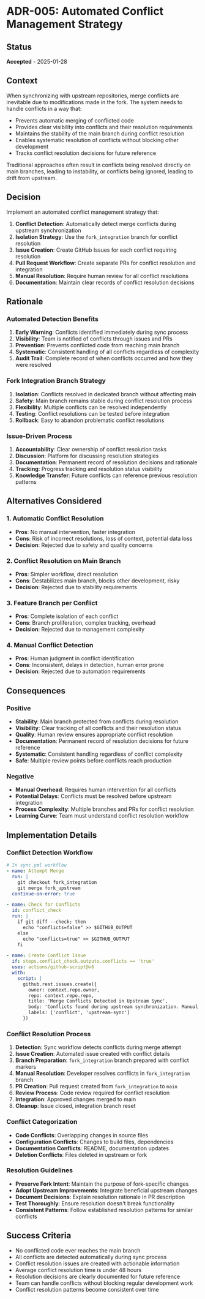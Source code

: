 # ADR-005: Automated Conflict Management Strategy

## Status
**Accepted** - 2025-01-28

## Context
When synchronizing with upstream repositories, merge conflicts are inevitable due to modifications made in the fork. The system needs to handle conflicts in a way that:

- Prevents automatic merging of conflicted code
- Provides clear visibility into conflicts and their resolution requirements
- Maintains the stability of the main branch during conflict resolution
- Enables systematic resolution of conflicts without blocking other development
- Tracks conflict resolution decisions for future reference

Traditional approaches often result in conflicts being resolved directly on main branches, leading to instability, or conflicts being ignored, leading to drift from upstream.

## Decision
Implement an automated conflict management strategy that:

1. **Conflict Detection**: Automatically detect merge conflicts during upstream synchronization
2. **Isolation Strategy**: Use the `fork_integration` branch for conflict resolution
3. **Issue Creation**: Create GitHub Issues for each conflict requiring resolution
4. **Pull Request Workflow**: Create separate PRs for conflict resolution and integration
5. **Manual Resolution**: Require human review for all conflict resolutions
6. **Documentation**: Maintain clear records of conflict resolution decisions

## Rationale

### Automated Detection Benefits
1. **Early Warning**: Conflicts identified immediately during sync process
2. **Visibility**: Team is notified of conflicts through issues and PRs
3. **Prevention**: Prevents conflicted code from reaching main branch
4. **Systematic**: Consistent handling of all conflicts regardless of complexity
5. **Audit Trail**: Complete record of when conflicts occurred and how they were resolved

### Fork Integration Branch Strategy
1. **Isolation**: Conflicts resolved in dedicated branch without affecting main
2. **Safety**: Main branch remains stable during conflict resolution process
3. **Flexibility**: Multiple conflicts can be resolved independently
4. **Testing**: Conflict resolutions can be tested before integration
5. **Rollback**: Easy to abandon problematic conflict resolutions

### Issue-Driven Process
1. **Accountability**: Clear ownership of conflict resolution tasks
2. **Discussion**: Platform for discussing resolution strategies
3. **Documentation**: Permanent record of resolution decisions and rationale
4. **Tracking**: Progress tracking and resolution status visibility
5. **Knowledge Transfer**: Future conflicts can reference previous resolution patterns

## Alternatives Considered

### 1. Automatic Conflict Resolution
- **Pros**: No manual intervention, faster integration
- **Cons**: Risk of incorrect resolutions, loss of context, potential data loss
- **Decision**: Rejected due to safety and quality concerns

### 2. Conflict Resolution on Main Branch
- **Pros**: Simpler workflow, direct resolution
- **Cons**: Destabilizes main branch, blocks other development, risky
- **Decision**: Rejected due to stability requirements

### 3. Feature Branch per Conflict
- **Pros**: Complete isolation of each conflict
- **Cons**: Branch proliferation, complex tracking, overhead
- **Decision**: Rejected due to management complexity

### 4. Manual Conflict Detection
- **Pros**: Human judgment in conflict identification
- **Cons**: Inconsistent, delays in detection, human error prone
- **Decision**: Rejected due to automation requirements

## Consequences

### Positive
- **Stability**: Main branch protected from conflicts during resolution
- **Visibility**: Clear tracking of all conflicts and their resolution status
- **Quality**: Human review ensures appropriate conflict resolution
- **Documentation**: Permanent record of resolution decisions for future reference
- **Systematic**: Consistent handling regardless of conflict complexity
- **Safe**: Multiple review points before conflicts reach production

### Negative
- **Manual Overhead**: Requires human intervention for all conflicts
- **Potential Delays**: Conflicts must be resolved before upstream integration
- **Process Complexity**: Multiple branches and PRs for conflict resolution
- **Learning Curve**: Team must understand conflict resolution workflow

## Implementation Details

### Conflict Detection Workflow
```yaml
# In sync.yml workflow
- name: Attempt Merge
  run: |
    git checkout fork_integration
    git merge fork_upstream
  continue-on-error: true

- name: Check for Conflicts
  id: conflict_check
  run: |
    if git diff --check; then
      echo "conflicts=false" >> $GITHUB_OUTPUT
    else
      echo "conflicts=true" >> $GITHUB_OUTPUT
    fi

- name: Create Conflict Issue
  if: steps.conflict_check.outputs.conflicts == 'true'
  uses: actions/github-script@v6
  with:
    script: |
      github.rest.issues.create({
        owner: context.repo.owner,
        repo: context.repo.repo,
        title: 'Merge Conflicts Detected in Upstream Sync',
        body: 'Conflicts found during upstream synchronization. Manual resolution required.',
        labels: ['conflict', 'upstream-sync']
      })
```

### Conflict Resolution Process
1. **Detection**: Sync workflow detects conflicts during merge attempt
2. **Issue Creation**: Automated issue created with conflict details
3. **Branch Preparation**: `fork_integration` branch prepared with conflict markers
4. **Manual Resolution**: Developer resolves conflicts in `fork_integration` branch
5. **PR Creation**: Pull request created from `fork_integration` to `main`
6. **Review Process**: Code review required for conflict resolution
7. **Integration**: Approved changes merged to main
8. **Cleanup**: Issue closed, integration branch reset

### Conflict Categorization
- **Code Conflicts**: Overlapping changes in source files
- **Configuration Conflicts**: Changes to build files, dependencies
- **Documentation Conflicts**: README, documentation updates
- **Deletion Conflicts**: Files deleted in upstream or fork

### Resolution Guidelines
- **Preserve Fork Intent**: Maintain the purpose of fork-specific changes
- **Adopt Upstream Improvements**: Integrate beneficial upstream changes
- **Document Decisions**: Explain resolution rationale in PR description
- **Test Thoroughly**: Ensure resolution doesn't break functionality
- **Consistent Patterns**: Follow established resolution patterns for similar conflicts

## Success Criteria
- No conflicted code ever reaches the main branch
- All conflicts are detected automatically during sync process
- Conflict resolution issues are created with actionable information
- Average conflict resolution time is under 48 hours
- Resolution decisions are clearly documented for future reference
- Team can handle conflicts without blocking regular development work
- Conflict resolution patterns become consistent over time